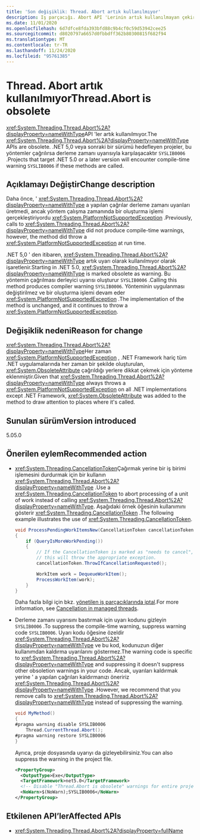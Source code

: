 ```yaml
---
title: 'Son değişiklik: Thread. Abort artık kullanılmıyor'
description: Iş parçacığı. Abort API 'Lerinin artık kullanılmayan çekirdek .NET kitaplıklarında .NET 5,0 son değişikliği hakkında bilgi edinin.
ms.date: 11/01/2020
ms.openlocfilehash: 6d7dfce8fda393bfd88c9b4cf0c59d53942cee25
ms.sourcegitcommit: d8020797a6657d0fbbdff362b80300815f682f94
ms.translationtype: MT
ms.contentlocale: tr-TR
ms.lasthandoff: 11/24/2020
ms.locfileid: "95761385"
---
```

# <a name="threadabort-is-obsolete"></a><span data-ttu-id="0abe6-103">Thread. Abort artık kullanılmıyor</span><span class="sxs-lookup"><span data-stu-id="0abe6-103">Thread.Abort is obsolete</span></span>

<span data-ttu-id="0abe6-104"><xref:System.Threading.Thread.Abort%2A?displayProperty=nameWithType>API 'ler artık kullanılmıyor.</span><span class="sxs-lookup"><span data-stu-id="0abe6-104">The <xref:System.Threading.Thread.Abort%2A?displayProperty=nameWithType> APIs are obsolete.</span></span> <span data-ttu-id="0abe6-105">.NET 5,0 veya sonraki bir sürümü hedefleyen projeler, bu yöntemler çağrılırsa derleme zamanı uyarısıyla karşılaşacaktır `SYSLIB0006` .</span><span class="sxs-lookup"><span data-stu-id="0abe6-105">Projects that target .NET 5.0 or a later version will encounter compile-time warning `SYSLIB0006` if these methods are called.</span></span>

## <a name="change-description"></a><span data-ttu-id="0abe6-106">Açıklamayı Değiştir</span><span class="sxs-lookup"><span data-stu-id="0abe6-106">Change description</span></span>

<span data-ttu-id="0abe6-107">Daha önce, ' <xref:System.Threading.Thread.Abort%2A?displayProperty=nameWithType> a yapılan çağrılar derleme zamanı uyarıları üretmedi, ancak yöntem çalışma zamanında bir oluşturma işlemi gerçekleştiriyordu <xref:System.PlatformNotSupportedException> .</span><span class="sxs-lookup"><span data-stu-id="0abe6-107">Previously, calls to <xref:System.Threading.Thread.Abort%2A?displayProperty=nameWithType> did not produce compile-time warnings, however, the method did throw a <xref:System.PlatformNotSupportedException> at run time.</span></span>

<span data-ttu-id="0abe6-108">.NET 5,0 ' den itibaren, <xref:System.Threading.Thread.Abort%2A?displayProperty=nameWithType> artık uyarı olarak kullanılmıyor olarak işaretlenir.</span><span class="sxs-lookup"><span data-stu-id="0abe6-108">Starting in .NET 5.0, <xref:System.Threading.Thread.Abort%2A?displayProperty=nameWithType> is marked obsolete as warning.</span></span> <span data-ttu-id="0abe6-109">Bu yöntemin çağrılması derleyici uyarısı oluşturur `SYSLIB0006` .</span><span class="sxs-lookup"><span data-stu-id="0abe6-109">Calling this method produces compiler warning `SYSLIB0006`.</span></span> <span data-ttu-id="0abe6-110">Yönteminin uygulanması değiştirilmez ve bir oluşturma işlemi devam eder <xref:System.PlatformNotSupportedException> .</span><span class="sxs-lookup"><span data-stu-id="0abe6-110">The implementation of the method is unchanged, and it continues to throw a <xref:System.PlatformNotSupportedException>.</span></span>

## <a name="reason-for-change"></a><span data-ttu-id="0abe6-111">Değişiklik nedeni</span><span class="sxs-lookup"><span data-stu-id="0abe6-111">Reason for change</span></span>

<span data-ttu-id="0abe6-112"><xref:System.Threading.Thread.Abort%2A?displayProperty=nameWithType>Her zaman <xref:System.PlatformNotSupportedException> , .NET Framework hariç tüm .NET uygulamalarında her zaman bir şekilde oluşturulan, <xref:System.ObsoleteAttribute> çağrıldığı yerlere dikkat çekmek için yönteme eklenmiştir.</span><span class="sxs-lookup"><span data-stu-id="0abe6-112">Given that <xref:System.Threading.Thread.Abort%2A?displayProperty=nameWithType> always throws a <xref:System.PlatformNotSupportedException> on all .NET implementations except .NET Framework, <xref:System.ObsoleteAttribute> was added to the method to draw attention to places where it's called.</span></span>

## <a name="version-introduced"></a><span data-ttu-id="0abe6-113">Sunulan sürüm</span><span class="sxs-lookup"><span data-stu-id="0abe6-113">Version introduced</span></span>

<span data-ttu-id="0abe6-114">5.0</span><span class="sxs-lookup"><span data-stu-id="0abe6-114">5.0</span></span>

## <a name="recommended-action"></a><span data-ttu-id="0abe6-115">Önerilen eylem</span><span class="sxs-lookup"><span data-stu-id="0abe6-115">Recommended action</span></span>

- <span data-ttu-id="0abe6-116"><xref:System.Threading.CancellationToken>Çağırmak yerine bir iş birimi işlemesini durdurmak için bir kullanın <xref:System.Threading.Thread.Abort%2A?displayProperty=nameWithType> .</span><span class="sxs-lookup"><span data-stu-id="0abe6-116">Use a <xref:System.Threading.CancellationToken> to abort processing of a unit of work instead of calling <xref:System.Threading.Thread.Abort%2A?displayProperty=nameWithType>.</span></span> <span data-ttu-id="0abe6-117">Aşağıdaki örnek öğesinin kullanımını gösterir <xref:System.Threading.CancellationToken> .</span><span class="sxs-lookup"><span data-stu-id="0abe6-117">The following example illustrates the use of <xref:System.Threading.CancellationToken>.</span></span>

  ```csharp
  void ProcessPendingWorkItemsNew(CancellationToken cancellationToken)
  {
      if (QueryIsMoreWorkPending())
      {
          // If the CancellationToken is marked as "needs to cancel",
          // this will throw the appropriate exception.
          cancellationToken.ThrowIfCancellationRequested();

          WorkItem work = DequeueWorkItem();
          ProcessWorkItem(work);
      }
  }
  ```

  <span data-ttu-id="0abe6-118">Daha fazla bilgi için bkz. [yönetilen iş parçacıklarında iptal](../../../../standard/threading/cancellation-in-managed-threads.md).</span><span class="sxs-lookup"><span data-stu-id="0abe6-118">For more information, see [Cancellation in managed threads](../../../../standard/threading/cancellation-in-managed-threads.md).</span></span>

- <span data-ttu-id="0abe6-119">Derleme zamanı uyarısını bastırmak için uyarı kodunu gizleyin `SYSLIB0006` .</span><span class="sxs-lookup"><span data-stu-id="0abe6-119">To suppress the compile-time warning, suppress warning code `SYSLIB0006`.</span></span> <span data-ttu-id="0abe6-120">Uyarı kodu öğesine özeldir <xref:System.Threading.Thread.Abort%2A?displayProperty=nameWithType> ve bu kod, kodunuzun diğer kullanımdan kaldırma uyarılarını göstermez.</span><span class="sxs-lookup"><span data-stu-id="0abe6-120">The warning code is specific to <xref:System.Threading.Thread.Abort%2A?displayProperty=nameWithType> and suppressing it doesn't suppress other obsoletion warnings in your code.</span></span> <span data-ttu-id="0abe6-121">Ancak, uyarıları kaldırmak yerine ' a yapılan çağrıları kaldırmanızı öneririz <xref:System.Threading.Thread.Abort%2A?displayProperty=nameWithType> .</span><span class="sxs-lookup"><span data-stu-id="0abe6-121">However, we recommend that you remove calls to <xref:System.Threading.Thread.Abort%2A?displayProperty=nameWithType> instead of suppressing the warning.</span></span>

  ```csharp
  void MyMethod()
  {
  #pragma warning disable SYSLIB0006
      Thread.CurrentThread.Abort();
  #pragma warning restore SYSLIB0006
  }
  ```

  <span data-ttu-id="0abe6-122">Ayrıca, proje dosyasında uyarıyı da gizleyebilirsiniz.</span><span class="sxs-lookup"><span data-stu-id="0abe6-122">You can also suppress the warning in the project file.</span></span>

  ```xml
  <PropertyGroup>
    <OutputType>Exe</OutputType>
    <TargetFramework>net5.0</TargetFramework>
    <!-- Disable "Thread.Abort is obsolete" warnings for entire project. -->
    <NoWarn>$(NoWarn);SYSLIB0006</NoWarn>
  </PropertyGroup>
  ```

## <a name="affected-apis"></a><span data-ttu-id="0abe6-123">Etkilenen API’ler</span><span class="sxs-lookup"><span data-stu-id="0abe6-123">Affected APIs</span></span>

- <xref:System.Threading.Thread.Abort%2A?displayProperty=fullName>

<!--

#### Category

Core .NET libraries

### Affected APIs

- `Overload:System.Threading.Thread.Abort`

-->
